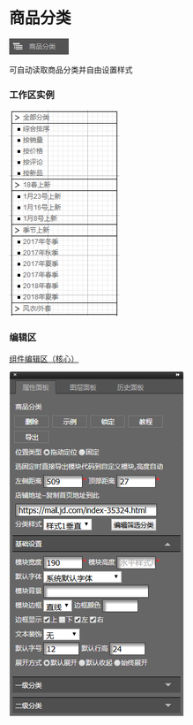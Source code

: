 # 商品分类

![](/assets/wwqq_07.jpg)

可自动读取商品分类并自由设置样式

### 工作区实例

![](/assets/QQ7-1.png)

### 编辑区

[组件编辑区（核心）](/chapter1/gong-ju-jie-mian/zu-jian-bian-ji-qu-ff08-he-xin-ff09.md)

![](/assets/QQ7-2.png)

